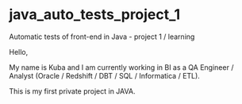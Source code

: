 # java_auto_tests_project_1
Automatic tests of front-end in Java - project 1 / learning



Hello,

My name is Kuba and I am currently working in BI as a QA Engineer / Analyst (Oracle / Redshift / DBT / SQL / Informatica / ETL).

This is my first private project in JAVA.
